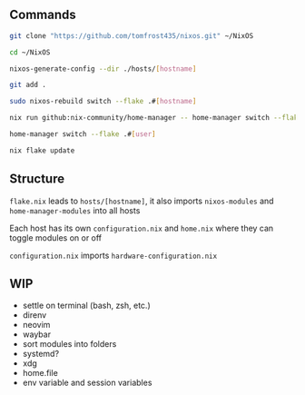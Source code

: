 ## Commands

```bash
git clone "https://github.com/tomfrost435/nixos.git" ~/NixOS
```

```bash
cd ~/NixOS
```

```bash
nixos-generate-config --dir ./hosts/[hostname]
```

```bash
git add .
```

```bash
sudo nixos-rebuild switch --flake .#[hostname]
```

```bash
nix run github:nix-community/home-manager -- home-manager switch --flake .#[user]
```

```bash
home-manager switch --flake .#[user]
```

```bash
nix flake update
```

## Structure

`flake.nix` leads to `hosts/[hostname]`, it also imports `nixos-modules` and `home-manager-modules` into all hosts

Each host has its own `configuration.nix` and `home.nix` where they can toggle modules on or off

`configuration.nix` imports `hardware-configuration.nix`

## WIP

- settle on terminal (bash, zsh, etc.)
- direnv
- neovim
- waybar
- sort modules into folders
- systemd?
- xdg
- home.file
- env variable and session variables
